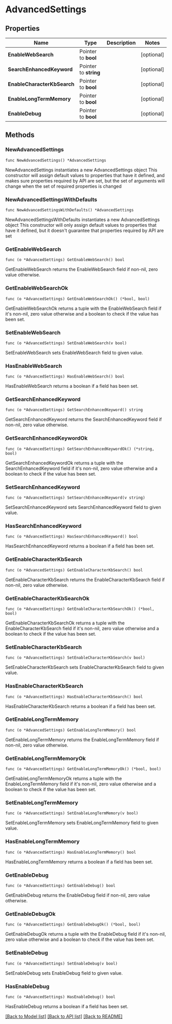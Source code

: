 # AdvancedSettings

## Properties

Name | Type | Description | Notes
------------ | ------------- | ------------- | -------------
**EnableWebSearch** | Pointer to **bool** |  | [optional] 
**SearchEnhancedKeyword** | Pointer to **string** |  | [optional] 
**EnableCharacterKbSearch** | Pointer to **bool** |  | [optional] 
**EnableLongTermMemory** | Pointer to **bool** |  | [optional] 
**EnableDebug** | Pointer to **bool** |  | [optional] 

## Methods

### NewAdvancedSettings

`func NewAdvancedSettings() *AdvancedSettings`

NewAdvancedSettings instantiates a new AdvancedSettings object
This constructor will assign default values to properties that have it defined,
and makes sure properties required by API are set, but the set of arguments
will change when the set of required properties is changed

### NewAdvancedSettingsWithDefaults

`func NewAdvancedSettingsWithDefaults() *AdvancedSettings`

NewAdvancedSettingsWithDefaults instantiates a new AdvancedSettings object
This constructor will only assign default values to properties that have it defined,
but it doesn't guarantee that properties required by API are set

### GetEnableWebSearch

`func (o *AdvancedSettings) GetEnableWebSearch() bool`

GetEnableWebSearch returns the EnableWebSearch field if non-nil, zero value otherwise.

### GetEnableWebSearchOk

`func (o *AdvancedSettings) GetEnableWebSearchOk() (*bool, bool)`

GetEnableWebSearchOk returns a tuple with the EnableWebSearch field if it's non-nil, zero value otherwise
and a boolean to check if the value has been set.

### SetEnableWebSearch

`func (o *AdvancedSettings) SetEnableWebSearch(v bool)`

SetEnableWebSearch sets EnableWebSearch field to given value.

### HasEnableWebSearch

`func (o *AdvancedSettings) HasEnableWebSearch() bool`

HasEnableWebSearch returns a boolean if a field has been set.

### GetSearchEnhancedKeyword

`func (o *AdvancedSettings) GetSearchEnhancedKeyword() string`

GetSearchEnhancedKeyword returns the SearchEnhancedKeyword field if non-nil, zero value otherwise.

### GetSearchEnhancedKeywordOk

`func (o *AdvancedSettings) GetSearchEnhancedKeywordOk() (*string, bool)`

GetSearchEnhancedKeywordOk returns a tuple with the SearchEnhancedKeyword field if it's non-nil, zero value otherwise
and a boolean to check if the value has been set.

### SetSearchEnhancedKeyword

`func (o *AdvancedSettings) SetSearchEnhancedKeyword(v string)`

SetSearchEnhancedKeyword sets SearchEnhancedKeyword field to given value.

### HasSearchEnhancedKeyword

`func (o *AdvancedSettings) HasSearchEnhancedKeyword() bool`

HasSearchEnhancedKeyword returns a boolean if a field has been set.

### GetEnableCharacterKbSearch

`func (o *AdvancedSettings) GetEnableCharacterKbSearch() bool`

GetEnableCharacterKbSearch returns the EnableCharacterKbSearch field if non-nil, zero value otherwise.

### GetEnableCharacterKbSearchOk

`func (o *AdvancedSettings) GetEnableCharacterKbSearchOk() (*bool, bool)`

GetEnableCharacterKbSearchOk returns a tuple with the EnableCharacterKbSearch field if it's non-nil, zero value otherwise
and a boolean to check if the value has been set.

### SetEnableCharacterKbSearch

`func (o *AdvancedSettings) SetEnableCharacterKbSearch(v bool)`

SetEnableCharacterKbSearch sets EnableCharacterKbSearch field to given value.

### HasEnableCharacterKbSearch

`func (o *AdvancedSettings) HasEnableCharacterKbSearch() bool`

HasEnableCharacterKbSearch returns a boolean if a field has been set.

### GetEnableLongTermMemory

`func (o *AdvancedSettings) GetEnableLongTermMemory() bool`

GetEnableLongTermMemory returns the EnableLongTermMemory field if non-nil, zero value otherwise.

### GetEnableLongTermMemoryOk

`func (o *AdvancedSettings) GetEnableLongTermMemoryOk() (*bool, bool)`

GetEnableLongTermMemoryOk returns a tuple with the EnableLongTermMemory field if it's non-nil, zero value otherwise
and a boolean to check if the value has been set.

### SetEnableLongTermMemory

`func (o *AdvancedSettings) SetEnableLongTermMemory(v bool)`

SetEnableLongTermMemory sets EnableLongTermMemory field to given value.

### HasEnableLongTermMemory

`func (o *AdvancedSettings) HasEnableLongTermMemory() bool`

HasEnableLongTermMemory returns a boolean if a field has been set.

### GetEnableDebug

`func (o *AdvancedSettings) GetEnableDebug() bool`

GetEnableDebug returns the EnableDebug field if non-nil, zero value otherwise.

### GetEnableDebugOk

`func (o *AdvancedSettings) GetEnableDebugOk() (*bool, bool)`

GetEnableDebugOk returns a tuple with the EnableDebug field if it's non-nil, zero value otherwise
and a boolean to check if the value has been set.

### SetEnableDebug

`func (o *AdvancedSettings) SetEnableDebug(v bool)`

SetEnableDebug sets EnableDebug field to given value.

### HasEnableDebug

`func (o *AdvancedSettings) HasEnableDebug() bool`

HasEnableDebug returns a boolean if a field has been set.


[[Back to Model list]](../README.md#documentation-for-models) [[Back to API list]](../README.md#documentation-for-api-endpoints) [[Back to README]](../README.md)


